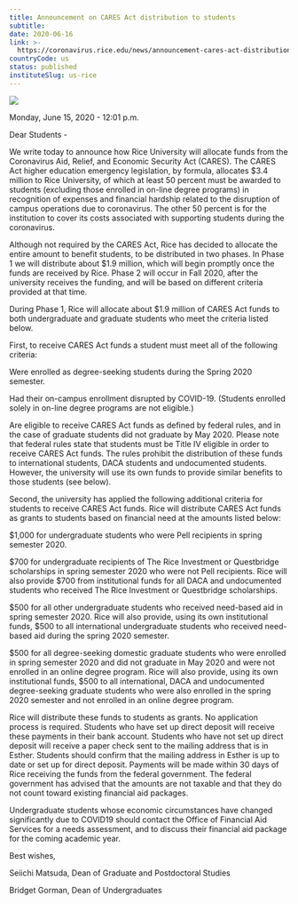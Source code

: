 ```yaml
---
title: Announcement on CARES Act distribution to students
subtitle: 
date: 2020-06-16
link: >-
  https://coronavirus.rice.edu/news/announcement-cares-act-distribution-students
countryCode: us
status: published
instituteSlug: us-rice
---
```

![](https://coronavirus.rice.edu/sites/g/files/bxs3591/files/favicon.ico)

Monday, June 15, 2020 - 12:01 p.m.

Dear Students -

We write today to announce how Rice University will allocate funds from the Coronavirus Aid, Relief, and Economic Security Act (CARES). The CARES Act higher education emergency legislation, by formula, allocates $3.4 million to Rice University, of which at least 50 percent must be awarded to students (excluding those enrolled in on-line degree programs) in recognition of expenses and financial hardship related to the disruption of campus operations due to coronavirus. The other 50 percent is for the institution to cover its costs associated with supporting students during the coronavirus.

Although not required by the CARES Act, Rice has decided to allocate the entire amount to benefit students, to be distributed in two phases. In Phase 1 we will distribute about $1.9 million, which will begin promptly once the funds are received by Rice. Phase 2 will occur in Fall 2020, after the university receives the funding, and will be based on different criteria provided at that time.

During Phase 1, Rice will allocate about $1.9 million of CARES Act funds to both undergraduate and graduate students who meet the criteria listed below.

First, to receive CARES Act funds a student must meet all of the following criteria:

Were enrolled as degree-seeking students during the Spring 2020 semester.

Had their on-campus enrollment disrupted by COVID-19. (Students enrolled solely in on-line degree programs are not eligible.)

Are eligible to receive CARES Act funds as defined by federal rules, and in the case of graduate students did not graduate by May 2020. Please note that federal rules state that students must be Title IV eligible in order to receive CARES Act funds. The rules prohibit the distribution of these funds to international students, DACA students and undocumented students. However, the university will use its own funds to provide similar benefits to those students (see below).

Second, the university has applied the following additional criteria for students to receive CARES Act funds. Rice will distribute CARES Act funds as grants to students based on financial need at the amounts listed below:

$1,000 for undergraduate students who were Pell recipients in spring semester 2020.

$700 for undergraduate recipients of The Rice Investment or Questbridge scholarships in spring semester 2020 who were not Pell recipients. Rice will also provide $700 from institutional funds for all DACA and undocumented students who received The Rice Investment or Questbridge scholarships.

$500 for all other undergraduate students who received need-based aid in spring semester 2020. Rice will also provide, using its own institutional funds, $500 to all international undergraduate students who received need-based aid during the spring 2020 semester.

$500 for all degree-seeking domestic graduate students who were enrolled in spring semester 2020 and did not graduate in May 2020 and were not enrolled in an online degree program. Rice will also provide, using its own institutional funds, $500 to all international, DACA and undocumented degree-seeking graduate students who were also enrolled in the spring 2020 semester and not enrolled in an online degree program.

Rice will distribute these funds to students as grants. No application process is required. Students who have set up direct deposit will receive these payments in their bank account. Students who have not set up direct deposit will receive a paper check sent to the mailing address that is in Esther. Students should confirm that the mailing address in Esther is up to date or set up for direct deposit. Payments will be made within 30 days of Rice receiving the funds from the federal government. The federal government has advised that the amounts are not taxable and that they do not count toward existing financial aid packages.

Undergraduate students whose economic circumstances have changed significantly due to COVID19 should contact the Office of Financial Aid Services for a needs assessment, and to discuss their financial aid package for the coming academic year.

Best wishes,

Seiichi Matsuda, Dean of Graduate and Postdoctoral Studies

Bridget Gorman, Dean of Undergraduates